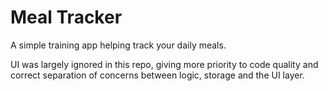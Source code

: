 # Meal Tracker

A simple training app helping track your daily meals.

UI was largely ignored in this repo, giving more priority to code quality and correct separation of concerns between logic, storage and the UI layer.
